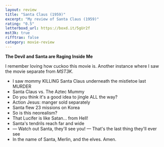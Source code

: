 ```yaml
---
layout: review
title: "Santa Claus (1959)"
excerpt: "My review of Santa Claus (1959)"
rating: "0.5"
letterboxd_url: https://boxd.it/5gUr2f
mst3k: true
rifftrax: false
category: movie-review
---
```


<b>The Devil and Santa are Raging Inside Me</b>

I remember loving how cuckoo this movie is. Another instance where I saw the movie separate from <i>MST3K</i>.

- I saw mommy KILLING Santa Claus underneath the mistletoe last MURDER
- Santa Claus vs. The Aztec Mummy
- Do you think it's a good idea to jingle ALL the way?
- Action Jesus: manger sold separately
- Santa flew 23 missions on Korea
- So is this neorealism?
- That Lucifer is like Satan... from Hell!
- Santa's tendrils reach far and wide
- — Watch out Santa, they'll see you! — That's the last thing they'll ever see
- In the name of Santa, Merlin, and the elves. Amen.
